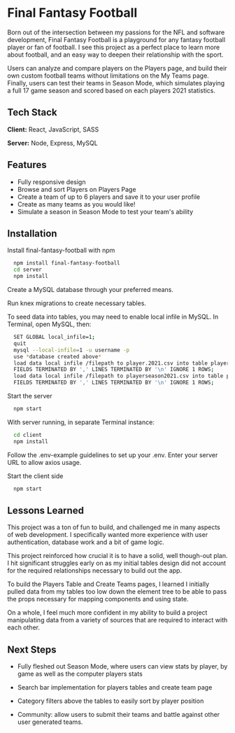 # Final Fantasy Football

Born out of the intersection between my passions for the NFL and software development, Final Fantasy Football is a playground for any fantasy football player or fan of football. I see this project as a perfect place to learn more about football, and an easy way to deepen their relationship with the sport. 

Users can analyze and compare players on the Players page, and build their own custom football teams without limitations on the My Teams page. Finally, users can test their teams in Season Mode, which simulates playing a full 17 game season and scored based on each players 2021 statistics.



## Tech Stack

**Client:** React, JavaScript, SASS

**Server:** Node, Express, MySQL

## Features

- Fully responsive design
- Browse and sort Players on Players Page
- Create a team of up to 6 players and save it to your user profile
- Create as many teams as you would like!
- Simulate a season in Season Mode to test your team's ability


## Installation

Install final-fantasy-football with npm

```bash
  npm install final-fantasy-football
  cd server
  npm install

```
Create a MySQL database through your preferred means.

Run knex migrations to create necessary tables.

To seed data into tables, you may need to enable local infile in MySQL. In Terminal, open MySQL, then:

```bash
  SET GLOBAL local_infile=1;
  quit
  mysql --local-infile=1 -u username -p
  use *database created above*
  load data local infile /filepath to player.2021.csv into table players_img
  FIELDS TERMINATED BY ',' LINES TERMINATED BY '\n' IGNORE 1 ROWS;
  load data local infile /filepath to playerseason2021.csv into table players_statistics
  FIELDS TERMINATED BY ',' LINES TERMINATED BY '\n' IGNORE 1 ROWS;

```
Start the server
```bash
  npm start
```
With server running, in separate Terminal instance:
```bash
  cd client
  npm install
```
Follow the .env-example guidelines to set up your .env. Enter your server URL to allow axios usage.

Start the client side
```bash
  npm start
```
    
## Lessons Learned

This project was a ton of fun to build, and challenged me in many aspects of web development. I specifically wanted more experience with user authentication, database work and a bit of game logic.

This project reinforced how crucial it is to have a solid, well though-out plan. I hit significant struggles early on as my initial tables design did not account for the required relationships necessary to build out the app.

To build the Players Table and Create Teams pages, I learned I initially pulled data from my tables too low down the element tree to be able to pass the props necessary for mapping components and using state. 

On a whole, I feel much more confident in my ability to build a project manipulating data from a variety of sources that are required to interact with each other.





## Next Steps

- Fully fleshed out Season Mode, where users can view stats by player, by game as well as the computer players stats

- Search bar implementation for players tables and create team page

- Category filters above the tables to easily sort by player position

- Community: allow users to submit their teams and battle against other user generated teams.



